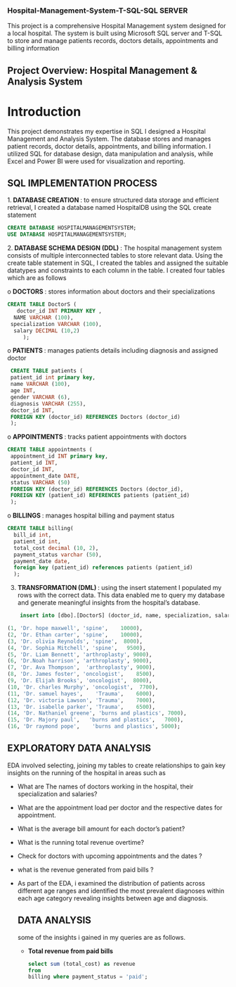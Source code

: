 ### Hospital-Management-System-T-SQL-SQL SERVER
 This project is a comprehensive Hospital Management system designed for a local hospital. The system is built using Microsoft SQL server and T-SQL to store and manage patients records, doctors details, appointments and billing information

## Project Overview: Hospital Management & Analysis System

# Introduction
This project demonstrates my expertise in SQL I designed a Hospital Management and Analysis System. The database stores and manages patient records, doctor details, appointments, and billing information. I utilized SQL for database design, data manipulation and analysis, while Excel and Power BI were used for visualization and reporting.

## SQL IMPLEMENTATION PROCESS
1.<B>	DATABASE CREATION </B>: to ensure structured data storage and efficient retrieval, I created a database named HospitalDB using the SQL create statement
   ``` SQL
CREATE DATABASE HOSPITALMANAGEMENTSYSTEM;
USE DATABASE HOSPITALMANAGEMENTSYSTEM;
```

2.<B> 	DATABASE SCHEMA DESIGN (DDL) </B>: The hospital management system consists of multiple interconnected tables to store relevant data. Using the create table statement in SQL, I created the tables and assigned the suitable datatypes and constraints to each column in the table. I created four tables which are as follows

 o <B>	DOCTORS </B>: stores information about doctors and their specializations
   ``` SQL
   CREATE TABLE DoctorS (
	  doctor_id INT PRIMARY KEY ,
 	 NAME VARCHAR (100),
 	specialization VARCHAR (100),
	 salary DECIMAL (10,2) 
      	);
```
o	<B> PATIENTS </B>: manages patients details including diagnosis and assigned doctor
   ``` SQL
    CREATE TABLE patients (
	patient_id int primary key,
	name VARCHAR (100),
	age INT,
	gender VARCHAR (6),
	diagnosis VARCHAR (255),
	doctor_id INT,
	FOREIGN KEY (doctor_id) REFERENCES Doctors (doctor_id)
	);
  ```
o	<B> APPOINTMENTS </B>: tracks patient appointments with doctors
   ``` SQL
  CREATE TABLE appointments (
	appointment_id INT primary key,
	patient_id INT,
	doctor_id INT,
	appointment_date DATE,
	status VARCHAR (50)
	FOREIGN KEY (doctor_id) REFERENCES Doctors (doctor_id),
	FOREIGN KEY (patient_id) REFERENCES patients (patient_id)
	);
   ```

o	<B> BILLINGS </B> : manages hospital billing and payment status
  ``` SQL
 CREATE TABLE billing(
	bill_id int,
	patient_id int,
	total_cost decimal (10, 2),
	payment_status varchar (50),
	payment_date date,
	foreign key (patient_id) references patients (patient_id)
	);
  ```

3.	<B> TRANSFORMATION  (DML) </B>: using the insert statement I populated my rows with the correct data. This data enabled me to query my database and generate meaningful insights from the hospital’s database.

 ``` SQL
     insert into [dbo].[DoctorS] (doctor_id, name, specialization, salary) values

(1, 'Dr. hope maxwell', 'spine',    10000),
(2, 'Dr. Ethan carter', 'spine',    10000),
(3, 'Dr. olivia Reynolds', 'spine',  8000),
(4, 'Dr. Sophia Mitchell', 'spine',   9500),
(5, 'Dr. Liam Bennett', 'arthroplasty', 9000),
(6, 'Dr.Noah harrison', 'arthroplasty', 9000),
(7, 'Dr. Ava Thompson',  'arthroplasty', 9000),
(8, 'Dr. James foster', 'oncologist',    8500),
(9, 'Dr. Elijah Brooks', 'oncologist',  8000),
(10, 'Dr. charles Murphy', 'oncologist',  7700),
(11, 'Dr. samuel hayes',    'Trauma',    6000),
(12, 'Dr. victoria Lawson', 'Trauma',    7000),
(13, 'Dr. isabelle parker', 'Trauma',    6500),
(14, 'Dr. Nathaniel greene', 'burns and plastics', 7000),
(15, 'Dr. Majory paul',   'burns and plastics',   7000),
(16, 'Dr raymond pope',    'burns and plastics', 5000);
 ```
## EXPLORATORY DATA ANALYSIS
EDA involved selecting, joining my tables to create relationships to gain key insights on the running of the hospital in areas such as
- What are The names of doctors working in the hospital, their specialization and salaries?
  
- What are the appointment load per doctor and the respective dates for appointment.
  
- What is the average bill amount for each doctor’s patient?
  
- What is the running total revenue overtime?
  
- Check for doctors with upcoming appointments and the dates ?
  
- what is the revenue generated from paid bills ?
  
- As part of the EDA, i examined the distribution of patients across different age ranges and identified the most prevalent diagnoses within each age category revealing insights between age and diagnosis.

  ## DATA ANALYSIS
  some of the insights i gained in my queries are as follows.

  - <B> Total revenue from paid bills </B>
    ``` SQL
    select sum (total_cost) as revenue
	from
	billing where payment_status = 'paid';
 ```








